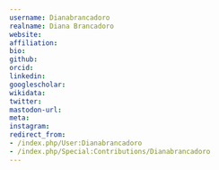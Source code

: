```yaml
---
username: Dianabrancadoro
realname: Diana Brancadoro
website: 
affiliation: 
bio: 
github: 
orcid: 
linkedin: 
googlescholar: 
wikidata: 
twitter: 
mastodon-url: 
meta:
instagram:
redirect_from:
- /index.php/User:Dianabrancadoro
- /index.php/Special:Contributions/Dianabrancadoro
---
```

